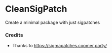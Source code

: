 # CleanSigPatch
 Create a minimal package with just sigpatches

### Credits
* Thanks to https://sigmapatches.coomer.party/
